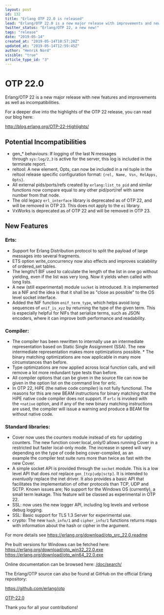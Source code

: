 ```yaml
---
layout: post
id: 132
title: "Erlang OTP 22.0 is released"
lead: "Erlang/OTP 22.0 is a new major release with improvements and new features, as well as some incompatibilities."
twitter_status: "Erlang/OTP 22, a new new!"
tags: "release"
date: "2019-05-14"
created_at: "2019-05-14T10:57:20Z"
updated_at: "2019-05-14T12:59:45Z"
author: "Henrik Nord"
visible: "true"
article_type_id: "3"
---
```


# OTP 22.0

Erlang/OTP 22 is a new major release with new features and improvements as well as incompatibilities.

For a deeper dive into the highlights of the OTP 22 release, you can read our blog here:

<http://blog.erlang.org/OTP-22-Highlights/>

## Potential Incompatibilities
* gen_* behaviours: If logging of the last N messages through `sys:log/2,3` is active for the server, this log is included in the terminate report.
* reltool: A new element, Opts, can now be included in a rel tuple in the reltool release specific configuration format: `{rel, Name, Vsn, RelApps, Opts}`.
* All external pids/ports/refs created by `erlang:list_to_pid` and similar functions now compare equal to any other pid/port/ref with same number from that node.
* The old legacy `erl_interface` library is deprecated as of OTP 22, and will be removed in OTP 23. This does not apply to the `ei` library.
* VxWorks is deprecated as of OTP 22 and will be removed in OTP 23.

## New Features

### Erts:
* Support for Erlang Distribution protocol to split the payload of large messages into several fragments.
* ETS option write_concurrency now also effects and improves scalability of ordered_set tables.
* The length/1 BIF used to calculate the length of the list in one go without yielding, even if the list was very long. Now it yields when called with long lists.
* A new (still experimental) module `socket` is introduced. It is implemented as a NIF and the idea is that it shall be as "close as possible" to the OS level socket interface.
* Added the NIF function `enif_term_type`, which helps avoid long sequences of `enif_is_xyz` by returning the type of the given term. This is especially helpful for NIFs that serialize terms, such as JSON encoders, where it can improve both performance and readability.

### Compiler:
* The compiler has been rewritten to internally use an intermediate representation based on Static Single Assignment (SSA). The new intermediate representation makes more optimizations possible. * The binary matching optimizations are now applicable in many more circumstances than before.
* Type optimizations are now applied across local function calls, and will remove a lot more redundant type tests than before.
* All compiler options that can be given in the source file can now be given in the option list on the command line for erlc.
* In OTP 22, HiPE (the native code compiler) is not fully functional. The reasons for this are new BEAM instructions for binary matching that the HiPE native code compiler does not support. If `erlc` is invoked with the `+native` option, and if any of the new binary matching instructions are used, the compiler will issue a warning and produce a BEAM file without native code.

### Standard libraries:
* Cover now uses the counters module instead of ets for updating counters. The new function cover:local_only/0 allows running Cover in a restricted but faster local-only mode. The increase in speed will vary depending on the type of code being cover-compiled, as an example the compiler test suite runs more than twice as fast with the new Cover.
* A simple socket API is provided through the `socket` module. This is a low level API that does *not* replace `gen_[tcp|udp|sctp]`. It is intended to *eventually* replace the inet driver. It also provides a basic API that facilitates the implementation of other protocols than TCP, UDP and SCTP. Known issues are; No support for the Windows OS (currently), a small term leakage. This feature will be classed as experimental in OTP 22.
* SSL: now uses the new logger API, including log levels and verbose debug logging.
* SSL: Basic support for TLS 1.3 Server for experimental use.
* crypto: The new `hash_info/1` and `cipher_info/1` functions returns maps with information about the hash or cipher in the argument.

For more details see
<https://erlang.org/download/otp_src_22.0.readme>

Pre built versions for Windows can be fetched here:
<https://erlang.org/download/otp_win32_22.0.exe>
<https://erlang.org/download/otp_win64_22.0.exe>

Online documentation can be browsed here:
[/doc/search/](/doc/search/)

The Erlang/OTP source can also be found at GitHub on the official Erlang repository:

<https://github.com/erlang/otp>

[OTP-22.0](https://github.com/erlang/otp/releases/tag/OTP-22.0)

Thank you for all your contributions!
